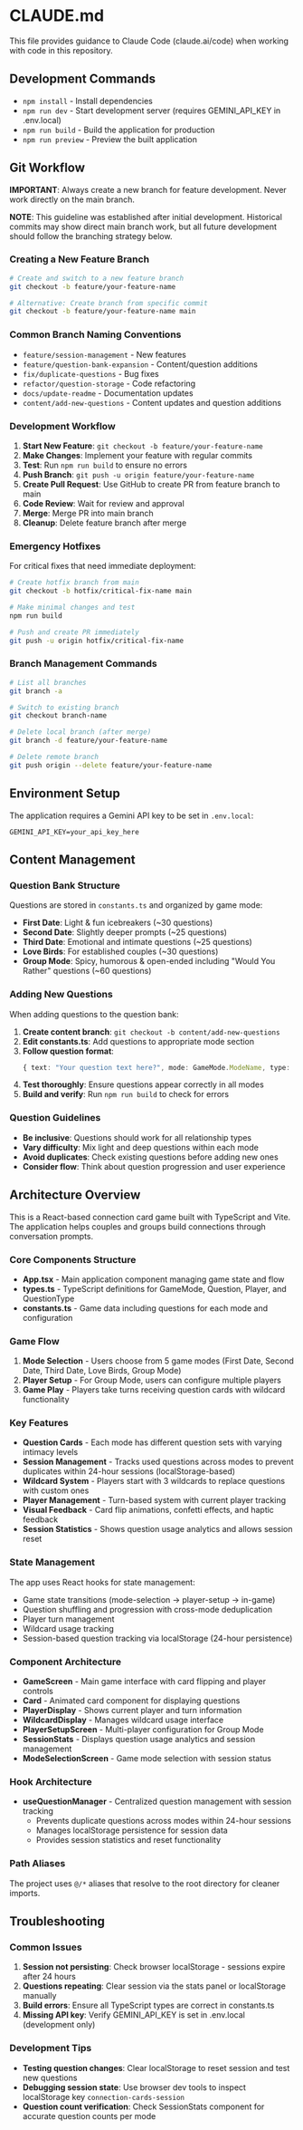 # CLAUDE.md

This file provides guidance to Claude Code (claude.ai/code) when working with code in this repository.

## Development Commands

- `npm install` - Install dependencies
- `npm run dev` - Start development server (requires GEMINI_API_KEY in .env.local)
- `npm run build` - Build the application for production
- `npm run preview` - Preview the built application

## Git Workflow

**IMPORTANT**: Always create a new branch for feature development. Never work directly on the main branch.

**NOTE**: This guideline was established after initial development. Historical commits may show direct main branch work, but all future development should follow the branching strategy below.

### Creating a New Feature Branch
```bash
# Create and switch to a new feature branch
git checkout -b feature/your-feature-name

# Alternative: Create branch from specific commit
git checkout -b feature/your-feature-name main
```

### Common Branch Naming Conventions
- `feature/session-management` - New features
- `feature/question-bank-expansion` - Content/question additions
- `fix/duplicate-questions` - Bug fixes
- `refactor/question-storage` - Code refactoring
- `docs/update-readme` - Documentation updates
- `content/add-new-questions` - Content updates and question additions

### Development Workflow
1. **Start New Feature**: `git checkout -b feature/your-feature-name`
2. **Make Changes**: Implement your feature with regular commits
3. **Test**: Run `npm run build` to ensure no errors
4. **Push Branch**: `git push -u origin feature/your-feature-name`
5. **Create Pull Request**: Use GitHub to create PR from feature branch to main
6. **Code Review**: Wait for review and approval
7. **Merge**: Merge PR into main branch
8. **Cleanup**: Delete feature branch after merge

### Emergency Hotfixes
For critical fixes that need immediate deployment:
```bash
# Create hotfix branch from main
git checkout -b hotfix/critical-fix-name main

# Make minimal changes and test
npm run build

# Push and create PR immediately
git push -u origin hotfix/critical-fix-name
```

### Branch Management Commands
```bash
# List all branches
git branch -a

# Switch to existing branch
git checkout branch-name

# Delete local branch (after merge)
git branch -d feature/your-feature-name

# Delete remote branch
git push origin --delete feature/your-feature-name
```

## Environment Setup

The application requires a Gemini API key to be set in `.env.local`:
```
GEMINI_API_KEY=your_api_key_here
```

## Content Management

### Question Bank Structure
Questions are stored in `constants.ts` and organized by game mode:
- **First Date**: Light & fun icebreakers (~30 questions)
- **Second Date**: Slightly deeper prompts (~25 questions)
- **Third Date**: Emotional and intimate questions (~25 questions)
- **Love Birds**: For established couples (~30 questions)
- **Group Mode**: Spicy, humorous & open-ended including "Would You Rather" questions (~60 questions)

### Adding New Questions
When adding questions to the question bank:
1. **Create content branch**: `git checkout -b content/add-new-questions`
2. **Edit constants.ts**: Add questions to appropriate mode section
3. **Follow question format**:
   ```typescript
   { text: "Your question text here?", mode: GameMode.ModeName, type: QuestionType.Question }
   ```
4. **Test thoroughly**: Ensure questions appear correctly in all modes
5. **Build and verify**: Run `npm run build` to check for errors

### Question Guidelines
- **Be inclusive**: Questions should work for all relationship types
- **Vary difficulty**: Mix light and deep questions within each mode
- **Avoid duplicates**: Check existing questions before adding new ones
- **Consider flow**: Think about question progression and user experience

## Architecture Overview

This is a React-based connection card game built with TypeScript and Vite. The application helps couples and groups build connections through conversation prompts.

### Core Components Structure

- **App.tsx** - Main application component managing game state and flow
- **types.ts** - TypeScript definitions for GameMode, Question, Player, and QuestionType
- **constants.ts** - Game data including questions for each mode and configuration

### Game Flow

1. **Mode Selection** - Users choose from 5 game modes (First Date, Second Date, Third Date, Love Birds, Group Mode)
2. **Player Setup** - For Group Mode, users can configure multiple players
3. **Game Play** - Players take turns receiving question cards with wildcard functionality

### Key Features

- **Question Cards** - Each mode has different question sets with varying intimacy levels
- **Session Management** - Tracks used questions across modes to prevent duplicates within 24-hour sessions (localStorage-based)
- **Wildcard System** - Players start with 3 wildcards to replace questions with custom ones
- **Player Management** - Turn-based system with current player tracking
- **Visual Feedback** - Card flip animations, confetti effects, and haptic feedback
- **Session Statistics** - Shows question usage analytics and allows session reset

### State Management

The app uses React hooks for state management:
- Game state transitions (mode-selection → player-setup → in-game)
- Question shuffling and progression with cross-mode deduplication
- Player turn management
- Wildcard usage tracking
- Session-based question tracking via localStorage (24-hour persistence)

### Component Architecture

- **GameScreen** - Main game interface with card flipping and player controls
- **Card** - Animated card component for displaying questions
- **PlayerDisplay** - Shows current player and turn information
- **WildcardDisplay** - Manages wildcard usage interface
- **PlayerSetupScreen** - Multi-player configuration for Group Mode
- **SessionStats** - Displays question usage analytics and session management
- **ModeSelectionScreen** - Game mode selection with session status

### Hook Architecture

- **useQuestionManager** - Centralized question management with session tracking
  - Prevents duplicate questions across modes within 24-hour sessions
  - Manages localStorage persistence for session data
  - Provides session statistics and reset functionality

### Path Aliases

The project uses `@/*` aliases that resolve to the root directory for cleaner imports.

## Troubleshooting

### Common Issues

1. **Session not persisting**: Check browser localStorage - sessions expire after 24 hours
2. **Questions repeating**: Clear session via the stats panel or localStorage manually
3. **Build errors**: Ensure all TypeScript types are correct in constants.ts
4. **Missing API key**: Verify GEMINI_API_KEY is set in .env.local (development only)

### Development Tips

- **Testing question changes**: Clear localStorage to reset session and test new questions
- **Debugging session state**: Use browser dev tools to inspect localStorage key `connection-cards-session`
- **Question count verification**: Check SessionStats component for accurate question counts per mode